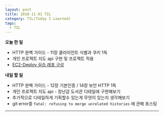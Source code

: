 ```yaml
---
layout: post
title: 2018-11-01 TIL
category: TIL(Today I Learned)
tags:
  - TIL
---
```




**오늘 한 일**

- HTTP 완벽 가이드 - 11장 클라이언트 식별과 쿠키 1독
- 개인 프로젝트 지도 api 구현 및 프로젝트 적용
- [EC2-Deploy 실습 레포 구성](https://github.com/kwonsoonwoo2/ec2-deploy)

**내일 할 일**

- HTTP 완벽 가이드 - 12장 기본인증 / 14장 보안 HTTP 1독
- 개인 프로젝트 지도 api - 장난감 도서관 디테일에 구현해보기
- 추가적으로 디테일하게 기획할수 있는게 무엇이 있는지 생각해보기
- git error중 `fatal: refusing to merge unrelated histories` 에 관해 포스팅

---



